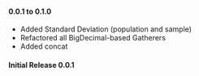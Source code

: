 #### 0.0.1 to 0.1.0
+ Added Standard Deviation (population and sample)
+ Refactored all BigDecimal-based Gatherers
+ Added concat

#### Initial Release 0.0.1